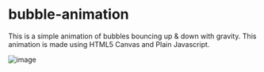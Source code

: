 # bubble-animation
This is a simple animation of bubbles bouncing  up &amp; down with gravity. This animation is made using HTML5 Canvas and Plain Javascript.

![image](https://github.com/Chiranjeevi1923/bubble-animation/assets/58211426/f0754792-ec64-4a8a-9de1-9f776ae15130)

